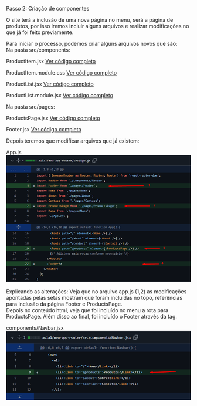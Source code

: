 Passo 2: Criação de componentes

O site terá a inclusão de uma nova página no menu, será a página de produtos, por isso iremos incluir alguns arquivos e realizar modificações no que já foi feito previamente.

Para iniciar o processo, podemos criar alguns arquivos novos que são:  
Na pasta src/components:
    
ProductItem.jsx
[Ver código completo](../aula1/meu-app-router/src/components/ProductItem.jsx)

ProductItem.module.css
[Ver código completo](../aula1/meu-app-router/src/components/ProductItem.module.css)
    
ProductList.jsx
[Ver código completo](../aula1/meu-app-router/src/components/ProductList.jsx)
    
ProductList.module.jsx
[Ver código completo](../aula1/meu-app-router/src/components/ProductList.module.css)

Na pasta src/pages:

ProductsPage.jsx
[Ver código completo](../aula1/meu-app-router/src/pages/ProductsPage.jsx)

Footer.jsx
[Ver código completo](../aula1/meu-app-router/src/components/Footer.jsx)    

Depois teremos que modificar arquivos que já existem:

App.js
![Alterações realizadas no arquivo app.js](appjs.png)

Explicando as alterações: 
Veja que no arquivo app.js (1,2) as modificações apontadas pelas setas mostram que foram incluídas no topo, referências para inclusão da página Footer e ProductsPage.   
Depois no conteúdo html, veja que foi incluído no menu a rota para ProductsPage.
Além disso ao final, foi incluído o Footer através da tag. 

components/Navbar.jsx
![Alterações realizadas no arquivo navbar.jsx](navbarjs.png)


